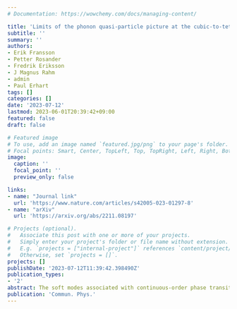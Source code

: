 ```yaml
---
# Documentation: https://wowchemy.com/docs/managing-content/

title: 'Limits of the phonon quasi-particle picture at the cubic-to-tetragonal phase transition in halide perovskites'
subtitle: ''
summary: ''
authors:
- Erik Fransson
- Petter Rosander
- Fredrik Eriksson
- J Magnus Rahm
- admin
- Paul Erhart
tags: []
categories: []
date: '2023-07-12'
lastmod: 2023-06-01T20:39:42+09:00
featured: false
draft: false

# Featured image
# To use, add an image named `featured.jpg/png` to your page's folder.
# Focal points: Smart, Center, TopLeft, Top, TopRight, Left, Right, BottomLeft, Bottom, BottomRight.
image:
  caption: ''
  focal_point: ''
  preview_only: false

links:
- name: "Journal link"
  url: 'https://www.nature.com/articles/s42005-023-01297-8'
- name: "arXiv"
  url: 'https://arxiv.org/abs/2211.08197'

# Projects (optional).
#   Associate this post with one or more of your projects.
#   Simply enter your project's folder or file name without extension.
#   E.g. `projects = ["internal-project"]` references `content/project/deep-learning/index.md`.
#   Otherwise, set `projects = []`.
projects: []
publishDate: '2023-07-12T11:39:42.398490Z'
publication_types:
- '2'
abstract: The soft modes associated with continuous-order phase transitions are associated with strong anharmonicity. This leads to the overdamped limit where the phonon quasi-particle picture can break down. However, this limit is commonly restricted to a narrow temperature range, making it difficult to observe its signature feature, namely the breakdown of the inverse relationship between the relaxation time and damping. Here we present a physically intuitive picture based on the relaxation times of the mode coordinate and its conjugate momentum, which at the instability approach infinity and the inverse damping factor, respectively. We demonstrate this behavior for the cubic-to-tetragonal phase transition of the inorganic halide perovskite CsPbBr3 via molecular dynamics simulations, and show that the overdamped region extends almost 200 K above the transition temperature. Further, we investigate how the dynamics of these soft phonon modes change when crossing the phase transition.
publication: 'Commun. Phys.'
---
```


